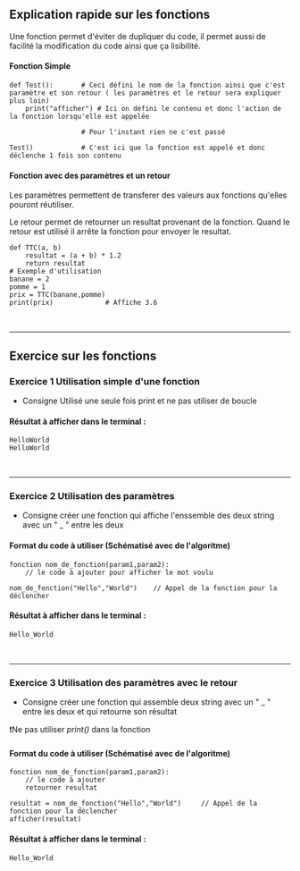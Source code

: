 ## Explication rapide sur les fonctions

Une fonction permet d'éviter de dupliquer du code, il permet aussi de facilité la modification du code ainsi que ça lisibilité.

#### Fonction Simple
```
def Test():		  # Ceci défini le nom de la fonction ainsi que c'est paramètre et son retour ( les paramètres et le retour sera expliquer plus loin)
	print("afficher") # Ici on défini le contenu et donc l'action de la fonction lorsqu'elle est appelée

        		  # Pour l'instant rien ne c'est passé

Test()			  # C'est ici que la fonction est appelé et donc déclenche 1 fois son contenu
```

#### Fonction avec des paramètres et un retour

Les paramètres permettent de transferer des valeurs aux fonctions qu'elles pouront réutiliser.

Le retour permet de retourner un resultat provenant de la fonction. Quand le retour est utilisé il arrête la fonction pour envoyer le resultat.

```
def TTC(a, b)
	resultat = (a + b) * 1.2
	return resultat
# Exemple d'utilisation
banane = 2
pomme = 1
prix = TTC(banane,pomme)
print(prix) 			# Affiche 3.6
```

</br>

---

## Exercice sur les fonctions

### Exercice 1 Utilisation simple d'une fonction

- Consigne Utilisé une seule fois print et ne pas utiliser de boucle 

#### Résultat à afficher dans le terminal : 

```
HelloWorld
HelloWorld
```

</br>

---

### Exercice 2 Utilisation des paramètres

- Consigne créer une fonction qui affiche l'enssemble des deux string avec un " _ " entre les deux

#### Format du code à utiliser (Schématisé avec de l'algoritme)

```
fonction nom_de_fonction(param1,param2):
	// le code à ajouter pour afficher le mot voulu

nom_de_fonction("Hello","World") 	// Appel de la fonction pour la déclencher
```

#### Résultat à afficher dans le terminal : 

```
Hello_World
```

</br>

---

### Exercice 3 Utilisation des paramètres avec le retour

- Consigne créer une fonction qui assemble deux string avec un " _ " entre les deux et qui retourne son résultat

❗Ne pas utiliser *print()* dans la fonction

#### Format du code à utiliser (Schématisé avec de l'algoritme)

```
fonction nom_de_fonction(param1,param2):
	// le code à ajouter
	retourner resultat

resultat = nom_de_fonction("Hello","World") 	// Appel de la fonction pour la déclencher
afficher(resultat)
```

#### Résultat à afficher dans le terminal : 

```
Hello_World
```
